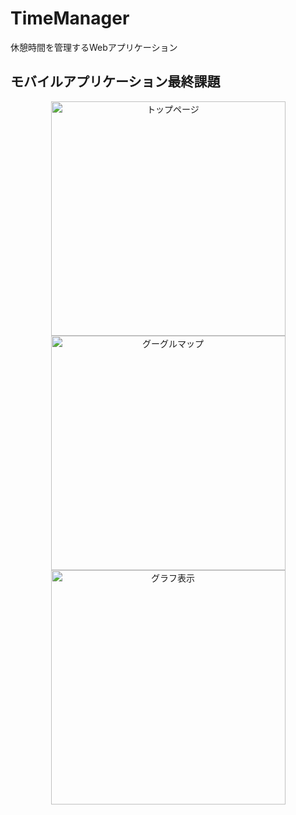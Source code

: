 # TimeManager

休憩時間を管理するWebアプリケーション

## モバイルアプリケーション最終課題

<div style="text-align: center;">
<img src="https://github.com/kkenya/TimeManager/wiki/images/1.png" width="375" alt="トップページ">
<img src="https://github.com/kkenya/TimeManager/wiki/images/2.png" width="375" alt="グーグルマップ">
<img src="https://github.com/kkenya/TimeManager/wiki/images/3.png" width="375" alt="グラフ表示">
</div>

